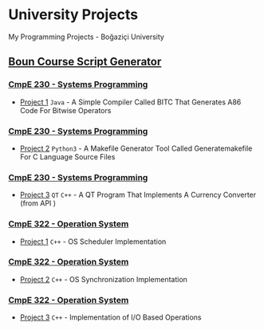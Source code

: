 # University Projects
My Programming Projects - Boğaziçi University

## [Boun Course Script Generator](https://ramazanarslan.github.io/boun/)

### [CmpE 230 - Systems Programming](/CMPE%20230)
- [Project 1](/CMPE%20230/Homework%20-1%20JAVA/BITC) `Java` - A Simple Compiler Called BITC That Generates A86 Code For Bitwise Operators

### [CmpE 230 - Systems Programming](/CMPE%20230)
- [Project 2](/CMPE%20230/Homework%20-1%20JAVA/BITC) `Python3` - A Makefile Generator Tool Called Generatemakefile For C Language Source Files

### [CmpE 230 - Systems Programming](/CMPE%20230)
- [Project 3](/CMPE%20230/Homework%20-1%20JAVA/BITC) `QT` `C++`  - A QT Program That Implements A Currency Converter (from API )

### [CmpE 322 - Operation System](/CMPE%20230)
- [Project 1](/CMPE%20230/Homework%20-1%20JAVA/BITC) `C++` - OS Scheduler Implementation

### [CmpE 322 - Operation System](/CMPE%20230)
- [Project 2](/CMPE%20230/Homework%20-1%20JAVA/BITC) `C++` - OS Synchronization Implementation

### [CmpE 322 - Operation System](/CMPE%20230)
- [Project 3](/CMPE%20230/Homework%20-1%20JAVA/BITC) `C++` - Implementation of I/O Based Operations
